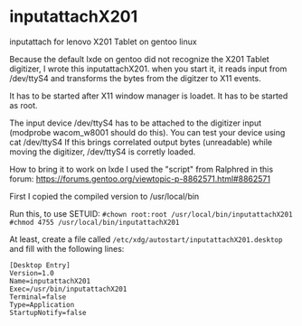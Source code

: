 # inputattachX201
inputattach for lenovo X201 Tablet on gentoo linux

Because the default lxde on gentoo did not recognize the X201 Tablet digitizer, I wrote this inputattachX201.
when you start it, it reads input from /dev/ttyS4 and transforms the bytes from the digitzer to X11 events.

It has to be started after X11 window manager is loadet.
It has to be started as root.

The input device /dev/ttyS4 has to be attached to the digitizer input (modprobe wacom_w8001 should do this).
You can test your device using
cat /dev/ttyS4
If this brings correlated output bytes (unreadable) while moving the digitizer, /dev/ttyS4 is corretly loaded.

How to bring it to work on lxde I used the "script" from Ralphred in this forum: https://forums.gentoo.org/viewtopic-p-8862571.html#8862571

First I copied the compiled version to /usr/local/bin


Run this, to use SETUID:
`#chown root:root /usr/local/bin/inputattachX201`
`#chmod 4755 /usr/local/bin/inputattachX201`

At least, create a file called `/etc/xdg/autostart/inputattachX201.desktop` and fill with the following lines:

```
[Desktop Entry]
Version=1.0
Name=inputattachX201
Exec=/usr/bin/inputattachX201
Terminal=false
Type=Application
StartupNotify=false
```
